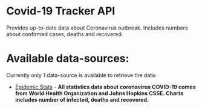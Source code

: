 #                                          Covid-19 Tracker API

Provides up-to-date data about Coronavirus outbreak. Includes numbers about confirmed cases, deaths and recovered.

# Available data-sources:
Currently only 1 data-source is available to retrieve the data:

- [Epidemic Stats](https://epidemic-stats.com/coronavirus/) - **All statistics data about coronavirus COVID-19 comes from World Health Organization and Johns Hopkins CSSE. Charts includes number of infected, deaths and recovered.**
